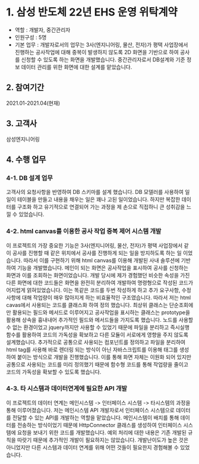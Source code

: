 # 1. 삼성 반도체 22년 EHS 운영 위탁계약
- 역할 : 개발자, 중간관리자
- 인원구성 : 5명
- 기본 업무 : 개발자로서의 업무는 3사(엔지니어링, 물산, 전자)가 평택 사업장에서 진행하는 공사작업에 대해 중복이 발생하지 않도록 2D 화면을 기반으로 하여 공사를 신청할 수 있도록 하는 화면을 개발했습니다. 중간관리자로서 DB설계와 기준 정보 데이터 관리를 위한 화면에 대한 설계를 맡았습니다.

## 2. 참여기간
2021.01-2021.04(현재)

## 3. 고객사
삼성엔지니어링

## 4. 수행 업무
### 4-1. DB 설계 업무
고객사의 요청사항을 반영하여 DB 스키마를 설계 했습니다.
DB 모델러를 사용하여 일일이 테이블을 만들고 내용을 채우는 일은 꽤나 고된 일이었습니다.
하지만 복잡한 데이터를 구조화 하고 유기적으로 연결되어 가는 과정을 제 손으로 직접하니 큰 성취감을 느낄 수 있었습니다.

### 4-2. html canvas를 이용한 공사 작업 중복 제어 시스템 개발
이 프로젝트의 가장 중요한 기능은 3사(엔지니어링, 물산, 전자)가 평택 사업장에서 같이 공사를 진행할 때 같은 위치에서 공사를 진행하게 되는 일을 방지하도록 하는 일 이었습니다.
따라서 이를 구현하기 위해 html canvas를 이용해 개발된 사내 솔루션에 기반하여 기능을 개발했습니다.
메인이 되는 화면은 공사작업을 표시하여 공사를 신청하는 화면과 이를 조회하는 화면이었습니다.
개발 당시에 제가 경험했던 비슷한 속성을 가진 다른 화면에 대한 코드들은 화면을 완전히 분리하여 개발하여 명령형으로 작성된 코드가 어지럽게 얽혀있었습니다.
이는 똑같은 코드를 두번 작성하게 하고 추가 요구사항, 수정사항에 대해 작업량이 매우 많아지게 하는 비효율적인 구조였습니다.
따라서 저는 html cavas에서 사용되는 코드를 클래스화 하여 정의 했습니다.
최상위 클래스는 단순조회에만 활용되는 필드와 메서드로 이루어지고 공사작업을 표시하는 클래스는 prototype을 활용해 상속을 흉내내어 추가적인 필드와 메서드들을 가지도록 했습니다.
노드를 사용할 수 없는 환경이었고 jquery까지만 사용할 수 있었기 때문에 파일을 분리하고 즉시실행함수를 활용하여 코드의 가독성을 확보하고 다른 모듈이 서로에게 영향을 주지 않도록 설계했습니다.
추가적으로 공통으로 사용되는 컴포넌트를 정의하고 파일을 분리하여 html tag를 사용해 바로 렌더링 되는 방식이 아닌 자바스크립트를 이용해 태그를 생성하여 붙이는 방식으로 개발을 진행했습니다.
이를 통해 화면 자체는 이원화 되어 있지만 공통으로 사용되는 코드를 미리 정의했기 때문에 함수형 코드를 통해 작업량을 줄이고 코드의 가독성을 확보할 수 있도록 했습니다.

### 4-3. 타 시스템과 데이터연계에 필요한 API 개발
이 프로젝트의 데이터 연계는 메인시스템 -> 인터페이스 시스템 -> 타시스템의 과정을 통해 이루어졌습니다.
저는 메인시스템 API 개발자로서 인터페이스 시스템으로 데이터를 전달할 수 있는 API를 개발하는 역할을 맡았습니다.
메인시스템이 배치를 통해 데이터를 전송하는 방식이었기 때문에 HttpConnector 클래스를 생성하여 인터페이스 시스템에 요청을 보내기 위한 코드를 개발했습니다.
예외 처리에 대한 내용은 기존 개발된 규칙을 따랏기 때문에 추가적인 개발이 필요하지는 않았습니다.
개발난이도가 높은 것은 아니었지만 다른 시스템과 데이터 연계를 위해 어떤 것들이 필요한지 경험해볼 수 있었습니다.
